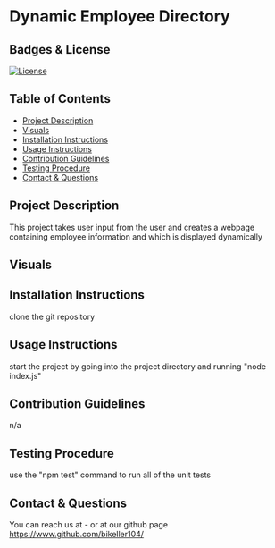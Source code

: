 # Dynamic Employee Directory

## Badges & License
[![License](https://img.shields.io/badge/License-GPL-green.svg)](https://www.gnu.org/licenses/gpl-3.0.en.html)

## Table of Contents

- [Project Description](#project-description)
- [Visuals](#visuals)
- [Installation Instructions](#installation-instructions)
- [Usage Instructions](#usage-instructions)
- [Contribution Guidelines](#contribution-guidelines)
- [Testing Procedure](#testing-procedure)
- [Contact & Questions](#contact--questions)

## Project Description
This project takes user input from the user and creates a webpage containing employee information and  which is displayed dynamically

## Visuals


## Installation Instructions
clone the git repository

## Usage Instructions
start the project by going into the project directory and running "node index.js"

## Contribution Guidelines
n/a
## Testing Procedure
use the "npm test" command to run all of the unit tests


## Contact & Questions
You can reach us at - or
at our github page https://www.github.com/bikeller104/

